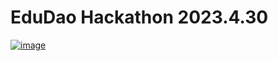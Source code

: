 # EduDao Hackathon 2023.4.30

[![image](https://www.linkpicture.com/q/temp.jpeg)](https://www.linkpicture.com/view.php?img=LPic644e7bc18efab933961116)

